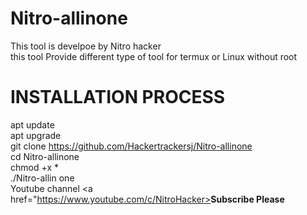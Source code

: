 # Nitro-allinone<br>
This tool is develpoe by Nitro hacker<br>
this tool Provide different type of tool for termux or Linux without root<br>
# INSTALLATION PROCESS<br>
apt update<br>
apt upgrade<br>
git clone https://github.com/Hackertrackersj/Nitro-allinone<br>
cd Nitro-allinone<br>
chmod +x *<br>
./Nitro-allin one<br>
Youtube channel <a href="https://www.youtube.com/c/NitroHacker><strong>Subscribe Please</strong></a>

